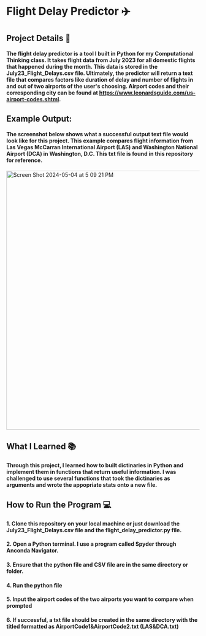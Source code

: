 # Flight Delay Predictor ✈️

## Project Details 📜
#### The flight delay predictor is a tool I built in Python for my Computational Thinking class. It takes flight data from July 2023 for all domestic flights that happened during the month. This data is stored in the July23_Flight_Delays.csv file. Ultimately, the predictor will return a text file that compares factors like duration of delay and number of flights in and out of two airports of the user's choosing. Airport codes and their corresponding city can be found at https://www.leonardsguide.com/us-airport-codes.shtml. 

## Example Output:
#### The screenshot below shows what a successful output text file would look like for this project. This example compares flight information from Las Vegas McCarran International Airport (LAS) and Washington National Airport (DCA) in Washington, D.C. This txt file is found in this repository for reference.

<img width="675" alt="Screen Shot 2024-05-04 at 5 09 21 PM" src="https://github.com/carsonkirby/flight_delay_predictor/assets/145626359/c8397041-67ec-4e3b-a553-ce1d7a9be45d">



## What I Learned 📚 
#### Through this project, I learned how to built dictinaries in Python and implement them in functions that return useful information. I was challenged to use several functions that took the dictinaries as arguments and wrote the appopriate stats onto a new file. 

## How to Run the Program 💻
#### 1. Clone this repository on your local machine or just download the July23_Flight_Delays.csv file and the flight_delay_predictor.py file.
#### 2. Open a Python terminal. I use a program called Spyder through Anconda Navigator.
#### 3. Ensure that the python file and CSV file are in the same directory or folder. 
#### 4. Run the python file
#### 5. Input the airport codes of the two airports you want to compare when prompted
#### 6. If successful, a txt file should be created in the same directory with the titled formatted as AirportCode1&AirportCode2.txt (LAS&DCA.txt)
